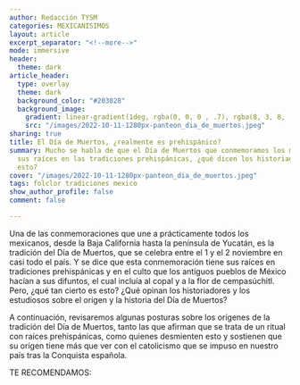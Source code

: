 ```yaml
---
author: Redacción TYSM
categories: MEXICANISIMOS
layout: article
excerpt_separator: "<!--more-->"
mode: immersive
header:
  theme: dark
article_header:
  type: overlay
  theme: dark
  background_color: "#203028"
  background_image:
    gradient: linear-gradient(1deg, rgba(0, 0, 0 , .7), rgba(8, 3, 8, .9))
    src: "/images/2022-10-11-1280px-panteon_dia_de_muertos.jpeg"
sharing: true
title: El Día de Muertos, ¿realmente es prehispánico?
summary: Mucho se habla de que el Día de Muertos que conmemoramos los mexicanos tiene
  sus raíces en las tradiciones prehispánicas, ¿qué dicen los historiadores sobre
  esto?
cover: "/images/2022-10-11-1280px-panteon_dia_de_muertos.jpeg"
tags: folclor tradiciones mexico
show_author_profile: false
comment: false

---
```

Una de las conmemoraciones que une a prácticamente todos los mexicanos, desde la Baja California hasta la península de Yucatán, es la tradición del Día de Muertos, que se celebra entre el 1 y el 2 noviembre en casi todo el país. Y se dice que esta conmemoración tiene sus raíces en tradiciones prehispánicas y en el culto que los antiguos pueblos de México hacían a sus difuntos, el cual incluía al copal y a la flor de cempasúchitl. Pero, ¿qué tan cierto es esto? ¿Qué opinan los historiadores y los estudiosos sobre el origen y la historia del Día de Muertos?

A continuación, revisaremos algunas posturas sobre los orígenes de la tradición del Día de Muertos, tanto las que afirman que se trata de un ritual con raíces prehispánicas, como quienes desmienten esto y sostienen que su origen tiene más que ver con el catolicismo que se impuso en nuestro país tras la Conquista española.

TE RECOMENDAMOS: